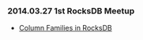 ### 2014.03.27 1st RocksDB Meetup
* [Column Families in RocksDB](https://github.com/facebook/rocksdb/raw/gh-pages/talks/2014-03-27-RocksDB-Meetup-Haobo-RocksDB-In-Memory.pdf)
